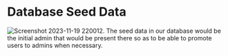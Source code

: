# Database Seed Data
![Screenshot 2023-11-19 220012](https://github.com/masefa11/swe3313Project/assets/143557674/b297adf7-6cdb-4977-b618-4d91f2e65fc4).
The seed data in our database would be the initial admin that would be present there so as to be able to promote users to admins when necessary.
